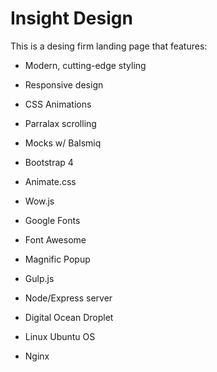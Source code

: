 # Insight Design

This is a desing firm landing page that features:

* Modern, cutting-edge styling
* Responsive design
* CSS Animations
* Parralax scrolling
* Mocks w/ Balsmiq
* Bootstrap 4
* Animate.css
* Wow.js
* Google Fonts
* Font Awesome
* Magnific Popup

* Gulp.js
* Node/Express server
* Digital Ocean Droplet
* Linux Ubuntu OS
* Nginx


